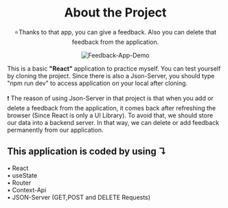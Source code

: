 <div align="center">
  <h1> About the Project </h1>
  <p>⭐Thanks to that app, you can give a feedback. Also you can delete that feedback from the application. </p>
  
  ![Feedback-App-Demo](https://user-images.githubusercontent.com/81809211/171512139-b3bedfd1-11e7-4d77-9c57-4e2c5c79b70d.gif) 
</div>







<p > This is a basic  <strong> "React" </strong> application to practice myself. You can test yourself by cloning the project. Since there is also a Json-Server, you should type "npm run dev" to access application on your local after cloning.<br><br> ❗ The reason of using Json-Server in that project is that when you add or delete a feedback from the application, it comes back after refreshing the browser (Since React is only a UI Library). To avoid that, we should store our data into a backend server. In that way, we can delete or add feedback permanently from our application.
 </p>
 
 <h2>This application is coded by using &#8628;</h2>
&#8226; React <br>
&#8226; useState<br>
&#8226; Router<br>
&#8226; Context-Api <br>
&#8226;	JSON-Server (GET,POST and DELETE Requests) 

